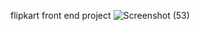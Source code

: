 flipkart front end project
![Screenshot (53)](https://github.com/Keerthanabccc/flipkart/assets/151000423/bb26dd08-0530-49d7-a9ee-3a39efaf1c5e)
